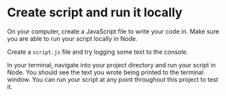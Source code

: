 # Create script and run it locally
On your computer, create a JavaScript file to write your code in. Make sure you are able to run your script locally in Node.

Create a `script.js` file and try logging some text to the console.

In your terminal, navigate into your project directory and run your script in Node. You should see the text you wrote being printed to the terminal window. You can run your script at any point throughout this project to test it.